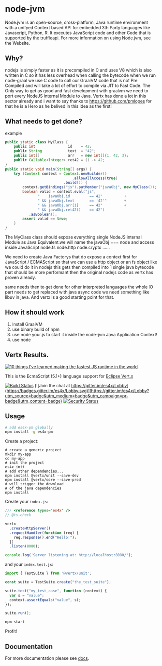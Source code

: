 # node-jvm
Node.jvm is an open-source, cross-platform, Java runtime environment with a unifyed Context based API for embedded 3th Party languages like Javascript, Python, R. It executes JavaScript code and other Code that is supported by the truffleapi. For more information on using Node.jvm, see the Website.


## Why?
nodejs is simply faster as it is precompiled in C and uses V8 which is also written in C so it has less overhead when calling the bytecode
when we run node-graal we use C code to call our GraalVM code that is not Pre Compiled and will take a lot of effort to compile via JIT to Fast Code.
The Only way to get as good and fast development with graalvm we need to port every NodeJS internal Module to Java.
Vertx has done a lot in this sector already and i want to say thanks to https://github.com/pmlopes for that he is a Hero as he belived in this idea as the first!

## What needs to get done?
example
```java
public static class MyClass {
    public int               id    = 42;
    public String            text  = "42";
    public int[]             arr   = new int[]{1, 42, 3};
    public Callable<Integer> ret42 = () -> 42;
}
public static void main(String[] args) {
    try (Context context = Context.newBuilder()
                               .allowAllAccess(true)
                           .build()) {
        context.getBindings("js").putMember("javaObj", new MyClass());
        boolean valid = context.eval("js",
               "    javaObj.id         == 42"          +
               " && javaObj.text       == '42'"        +
               " && javaObj.arr[1]     == 42"          +
               " && javaObj.ret42()    == 42")
           .asBoolean();
        assert valid == true;
    }
}
```
The MyClass class should expose everything single NodeJS internal Module as Java Equivalent.we will name the javaObj === node and access inside JavaScript node.fs node.http node.crypto ......


We need to create Java Factorys that do expose a context first for JavaScript / ECMAScript so that we can use a http object or an fs object like we could do it in nodejs this gets then compiled into 1 single java bytecode that should be more performant then the original nodejs code as vertx has proven already.

same needs then to get done for other interpreted languages the whole IO part needs to get replaced with java async code we need something like libuv in java. And vertx is a good starting point for that. 

## How it should work
1. Install GraalVM
2. use binary build of npm 
3. use node your.js to start it inside the node-jvm Java Application Context!
4. use node 




## Vertx Results.



[![10 things I've learned making the fastest JS runtime in the world](https://img.youtube.com/vi/JUJ85k3aEg4/0.jpg)](https://www.youtube.com/watch?v=JUJ85k3aEg4)

This is the EcmaScript (5.1+) language support for [Eclipse Vert.x](http://vertx.io)

[![Build Status](https://travis-ci.com/reactiverse/es4x.svg?branch=develop)](https://travis-ci.com/reactiverse/es4x)
[![Join the chat at https://gitter.im/es4x/Lobby](https://badges.gitter.im/es4x/Lobby.svg)](https://gitter.im/es4x/Lobby?utm_source=badge&utm_medium=badge&utm_campaign=pr-badge&utm_content=badge)
[![Security Status](https://snyk-widget.herokuapp.com/badge/mvn/io.reactiverse/es4x/badge.svg)](https://snyk.io/vuln/maven:io.reactiverse:es4x?utm_medium=referral&utm_source=badge&utm_campaign=snyk-widget)


## Usage

```bash
# add es4x-pm globally
npm install -g es4x-pm
```

Create a project:

```
# create a generic project
mkdir my-app
cd my-app
# init the project
es4x init
# add other dependencies...
npm install @vertx/unit --save-dev
npm install @vertx/core --save-prod
# will trigger the download
# of the java dependencies
npm install
```

Create your `index.js`:

```js
/// <reference types="es4x" />
// @ts-check

vertx
  .createHttpServer()
  .requestHandler(function (req) {
    req.response().end("Hello!");
  })
  .listen(8080);

console.log('Server listening at: http://localhost:8080/');
```

and your `index.test.js`:

```js
import { TestSuite } from '@vertx/unit';

const suite = TestSuite.create("the_test_suite");

suite.test("my_test_case", function (context) {
  var s = "value";
  context.assertEquals("value", s);
});

suite.run();
```


```bash
npm start
```

Profit!

## Documentation

For more documentation please see [docs](./docs).
